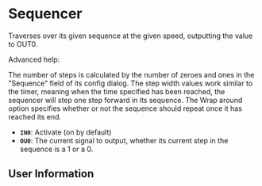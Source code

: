 # Sequencer
Traverses over its given sequence at the given speed, outputting the value to OUT0.

Advanced help:

The number of steps is calculated by the number of zeroes and ones in the "Sequence" field of its config dialog. The step width values work similar to the timer, meaning when the time specified has been reached, the sequencer will step one step forward in its sequence. The Wrap around option specifies whether or not the sequence should repeat once it has reached its end.

- **`IN0`**: Activate (on by default)
- **`OU0`**: The current signal to output, whether its current step in the sequence is a 1 or a 0.

## User Information